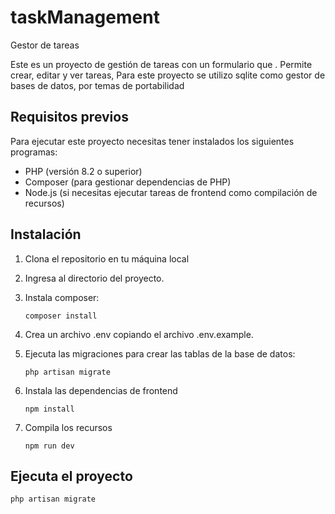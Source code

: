 # taskManagement
 Gestor de tareas

Este es un proyecto de gestión de tareas con un formulario que . Permite crear, editar y ver tareas, Para este proyecto se utilizo sqlite como gestor de bases de datos, por temas de portabilidad

## Requisitos previos

Para ejecutar este proyecto necesitas tener instalados los siguientes programas:

- PHP (versión 8.2 o superior)
- Composer (para gestionar dependencias de PHP)
- Node.js (si necesitas ejecutar tareas de frontend como compilación de recursos)

## Instalación

1. Clona el repositorio en tu máquina local

2. Ingresa al directorio del proyecto.

3. Instala composer:
   
   ```composer install```

5. Crea un archivo .env copiando el archivo .env.example.

6. Ejecuta las migraciones para crear las tablas de la base de datos:

   ```php artisan migrate```

7. Instala las dependencias de frontend

   ```npm install```

8. Compila los recursos

   ```npm run dev```

## Ejecuta el proyecto

    php artisan migrate

   

